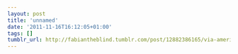 ```yaml
---
layout: post
title: 'unnamed'
date: '2011-11-16T16:12:05+01:00'
tags: []
tumblr_url: http://fabiantheblind.tumblr.com/post/12882386165/via-american-censorship-day-tell-congress-not-to
---
```

